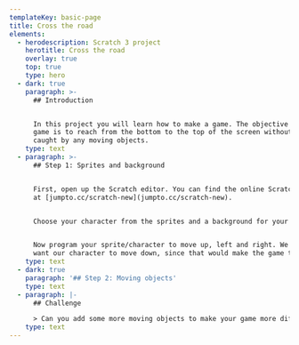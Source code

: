 ```yaml
---
templateKey: basic-page
title: Cross the road
elements:
  - herodescription: Scratch 3 project
    herotitle: Cross the road
    overlay: true
    top: true
    type: hero
  - dark: true
    paragraph: >-
      ## Introduction


      In this project you will learn how to make a game. The objective of the
      game is to reach from the bottom to the top of the screen without getting
      caught by any moving objects.
    type: text
  - paragraph: >-
      ## Step 1: Sprites and background


      First, open up the Scratch editor. You can find the online Scratch editor
      at [jumpto.cc/scratch-new](jumpto.cc/scratch-new).


      Choose your character from the sprites and a background for your game.


      Now program your sprite/character to move up, left and right. We don't
      want our character to move down, since that would make the game too easy.
    type: text
  - dark: true
    paragraph: '## Step 2: Moving objects'
    type: text
  - paragraph: |-
      ## Challenge

      > Can you add some more moving objects to make your game more difficult?
    type: text
---
```


